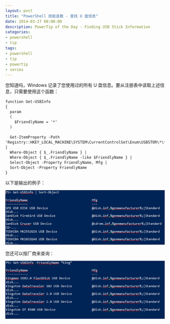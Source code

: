 ```yaml
---
layout: post
title: "PowerShell 技能连载 - 查找 U 盘信息"
date: 2014-03-27 00:00:00
description: PowerTip of the Day - Finding USB Stick Information
categories:
- powershell
- tip
tags:
- powershell
- tip
- powertip
- series
---
```

您知道吗，Windows 记录了您使用过的所有 U 盘信息。要从注册表中读取上述信息，只需要使用这个函数：

	function Get-USBInfo
	{
	  param
	  (
	    $FriendlyName = '*'
	  )

	  Get-ItemProperty -Path 'Registry::HKEY_LOCAL_MACHINE\SYSTEM\CurrentControlSet\Enum\USBSTOR\*\*\' |
	  Where-Object { $_.FriendlyName } |
	  Where-Object { $_.FriendlyName -like $FriendlyName } |
	  Select-Object -Property FriendlyName, Mfg |
	  Sort-Object -Property FriendlyName
	}

以下是输出的例子：

![](/img/2014-03-27-finding-usb-stick-information-001.png)

您还可以按厂商来查询：

![](/img/2014-03-27-finding-usb-stick-information-002.png)

<!--本文国际来源：[Finding USB Stick Information](http://community.idera.com/powershell/powertips/b/tips/posts/finding-usb-stick-information)-->
